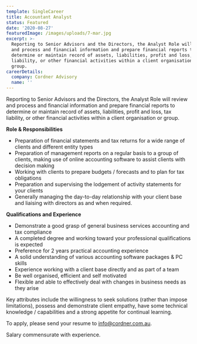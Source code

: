 ```yaml
---
template: SingleCareer
title: Accountant Analyst
status: Featured
date: '2020-08-27'
featuredImage: /images/uploads/7-mar.jpg
excerpt: >-
  Reporting to Senior Advisors and the Directors, the Analyst Role will review
  and process and financial information and prepare financial reports to
  determine or maintain record of assets, liabilities, profit and loss, tax
  liability, or other financial activities within a client organisation or
  group.
careerDetails:
  company: Cordner Advisory
  name: ''
---
```

Reporting to Senior Advisors and the Directors, the Analyst Role will review and process and financial information and prepare financial reports to determine or maintain record of assets, liabilities, profit and loss, tax liability, or other financial activities within a client organisation or group.

**Role & Responsibilities**  

* Preparation of financial statements and tax returns for a wide range of clients and different entity types
* Preparation of management reports on a regular basis to a group of clients, making use of online accounting software to assist clients with decision making
* Working with clients to prepare budgets / forecasts and to plan for tax obligations
* Preparation and supervising the lodgement of activity statements for your clients
* Generally managing the day-to-day relationship with your client base and liaising with directors as and when required.

**Qualifications and Experience**

* Demonstrate a good grasp of general business services accounting and tax compliance 
* A completed degree and working toward your professional qualifications is expected
* Preference for 2 years practical accounting experience
* A solid understanding of various accounting software packages & PC skills
* Experience working with a client base directly and as part of a team
* Be well organised, efficient and self motivated 
* Flexible and able to effectively deal with changes in business needs as they arise

Key attributes include the willingness to seek solutions (rather than impose limitations), possess and demonstrate client empathy, have some technical knowledge / capabilities and a strong appetite for continual learning.

To apply, please send your resume to info@cordner.com.au.

Salary commensurate with experience.
